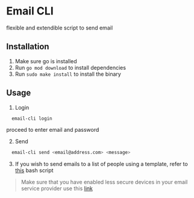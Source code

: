 # Email CLI 

flexible and extendible script to send email

## Installation 
1. Make sure go is installed
2. Run `go mod download` to install dependencies
3. Run `sudo make install` to install the binary

## Usage
1) Login
```sh 
  email-cli login
```
proceed to enter email and password

2) Send
```sh 
  email-cli send <email@address.com> <message>
```

3) If you wish to send emails to a list of people using a template, refer to [this](./bulksend.sh) bash script

> Make sure that you have enabled less secure devices in your email service provider
> use this [link](https://support.google.com/accounts/answer/6010255?hl=en)
